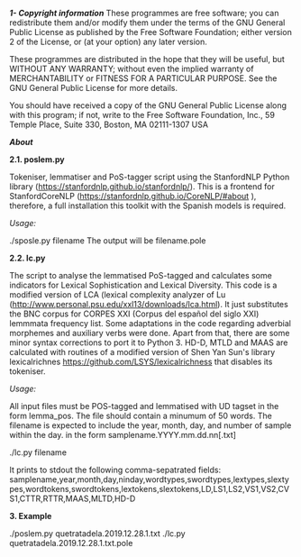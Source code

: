 ***1- Copyright information***
These programmes are free software; you can redistribute them and/or modify them under the terms of the GNU General Public License as published by the Free Software Foundation; either version 2 of the License, or (at your option) any later version.

These programmes are distributed in the hope that they will be useful, but WITHOUT ANY WARRANTY; without even the implied warranty of MERCHANTABILITY or FITNESS FOR A PARTICULAR PURPOSE. See the GNU General Public License for more details.

You should have received a copy of the GNU General Public License along with this program; if not, write to the Free Software Foundation, Inc., 59 Temple Place, Suite 330, Boston, MA 02111-1307 USA


***About***

**2.1. poslem.py**

Tokeniser, lemmatiser and PoS-tagger script using the StanfordNLP Python library (https://stanfordnlp.github.io/stanfordnlp/). This is a frontend for StanfordCoreNLP (https://stanfordnlp.github.io/CoreNLP/#about ), therefore, a full installation this toolkit with the Spanish models is required.

*Usage:*

./sposle.py filename
The output will be filename.pole


**2.2. lc.py**

The script to analyse the lemmatised PoS-tagged and calculates some indicators for Lexical Sophistication and Lexical Diversity.
This code is a modified version of LCA (lexical complexity analyzer of  Lu (http://www.personal.psu.edu/xxl13/downloads/lca.html). It just substitutes the BNC corpus for CORPES XXI (Corpus del español del siglo XXI) lemmmata frequency list. Some adaptations in the code regarding adverbial morphemes and auxiliary verbs were done. Apart from that, there are some minor syntax corrections to port it to Python 3. HD-D, MTLD and MAAS are calculated with routines of a modified version of Shen Yan Sun's library lexicalrichnes https://github.com/LSYS/lexicalrichness that disables its tokeniser.

*Usage:*

All input files must be POS-tagged and lemmatised with UD tagset in the form lemma_pos. The file should contain a minumum of 50 words. The filename is expected to include the year, month, day, and  number of sample within the day. in the 
form samplename.YYYY.mm.dd.nn[.txt] 

./lc.py filename

It prints to stdout the following comma-sepatrated fields:
samplename,year,month,day,ninday,wordtypes,swordtypes,lextypes,slextypes,wordtokens,swordtokens,lextokens,slextokens,LD,LS1,LS2,VS1,VS2,CVS1,CTTR,RTTR,MAAS,MLTD,HD-D


**3. Example**

./poslem.py quetratadela.2019.12.28.1.txt
./lc.py quetratadela.2019.12.28.1.txt.pole
